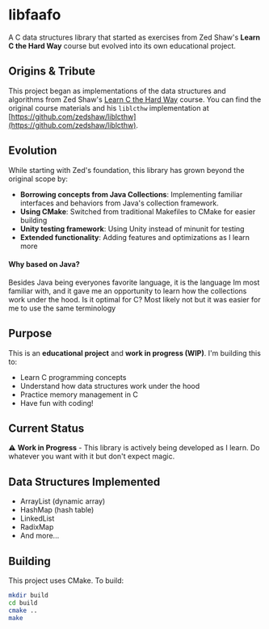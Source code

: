 # libfaafo

A C data structures library that started as exercises from Zed Shaw's **Learn C the Hard Way** course but evolved into its own educational project.

## Origins & Tribute

This project began as implementations of the data structures and algorithms from Zed Shaw's [Learn C the Hard Way](http://c.learncodethehardway.org/) course. 
You can find the original course materials and his `liblcthw` implementation at [https://github.com/zedshaw/liblcthw](https://github.com/zedshaw/liblcthw).

## Evolution

While starting with Zed's foundation, this library has grown beyond the original scope by:

- **Borrowing concepts from Java Collections**: Implementing familiar interfaces and behaviors from Java's collection framework.  
- **Using CMake**: Switched from traditional Makefiles to CMake for easier building
- **Unity testing framework**: Using Unity instead of minunit for testing
- **Extended functionality**: Adding features and optimizations as I learn more

#### Why based on Java?
Besides Java being everyones favorite language, it is the language Im most familiar with, and it gave me an opportunity to 
learn how the collections work under the hood. Is it optimal for C? Most likely not but it was easier for me to use the same terminology

## Purpose

This is an **educational project** and **work in progress (WIP)**. I'm building this to:
- Learn C programming concepts
- Understand how data structures work under the hood
- Practice memory management in C
- Have fun with coding!

## Current Status

⚠️ **Work in Progress** - This library is actively being developed as I learn. Do whatever you want with it but don't expect magic.

## Data Structures Implemented

- ArrayList (dynamic array)
- HashMap (hash table)
- LinkedList 
- RadixMap
- And more...

## Building

This project uses CMake. To build:

```bash
mkdir build
cd build
cmake ..
make
```
